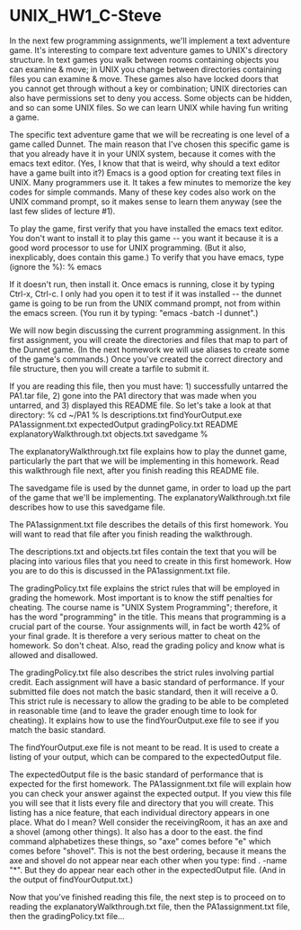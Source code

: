 # UNIX_HW1_C-Steve
In the next few programming assignments, we'll implement a text adventure game.
It's interesting to compare text adventure games to UNIX's directory structure.
In text games you walk between rooms containing objects you can examine & move;
in UNIX you change between directories containing files you can examine & move.
These games also have locked doors that you cannot get through without a key or
combination; UNIX directories can also have permissions set to deny you access.
Some objects can be hidden, and so can some UNIX files. So we can learn UNIX
while having fun writing a game.

The specific text adventure game that we will be recreating is one level of
a game called Dunnet. The main reason that I've chosen this specific game is
that you already have it in your UNIX system, because it comes with the emacs
text editor. (Yes, I know that that is weird, why should a text editor have a
game built into it?) Emacs is a good option for creating text files in UNIX.
Many programmers use it. It takes a few minutes to memorize the key codes for
simple commands. Many of these key codes also work on the UNIX command prompt,
so it makes sense to learn them anyway (see the last few slides of lecture #1).

To play the game, first verify that you have installed the emacs text editor.
You don't want to install it to play this game -- you want it because it is
a good word processor to use for UNIX programming. (But it also, inexplicably,
does contain this game.) To verify that you have emacs, type (ignore the %):
    % emacs

If it doesn't run, then install it.  Once emacs is running, close it by typing
Ctrl-x, Ctrl-c. I only had you open it to test if it was installed -- the
dunnet game is going to be run from the UNIX command prompt, not from within
the emacs screen. (You run it by typing: "emacs -batch -l dunnet".)

We will now begin discussing the current programming assignment. In this first
assignment, you will create the directories and files that map to part of the
Dunnet game. (In the next homework we will use aliases to create some of the
game's commands.) Once you've created the correct directory and file structure,
then you will create a tarfile to submit it.

If you are reading this file, then you must have: 1) successfully untarred the
PA1.tar file, 2) gone into the PA1 directory that was made when you untarred,
and 3) displayed this README file. So let's take a look at that directory:
    % cd ~/PA1
    % ls
    descriptions.txt            findYourOutput.exe  PA1assignment.txt
    expectedOutput              gradingPolicy.txt   README
    explanatoryWalkthrough.txt  objects.txt         savedgame
    %

The explanatoryWalkthrough.txt file explains how to play the dunnet game,
particularly the part that we will be implementing in this homework. Read this
walkthrough file next, after you finish reading this README file.

The savedgame file is used by the dunnet game, in order to load up the part
of the game that we'll be implementing. The explanatoryWalkthrough.txt file
describes how to use this savedgame file.

The PA1assignment.txt file describes the details of this first homework. You
will want to read that file after you finish reading the walkthrough.

The descriptions.txt and objects.txt files contain the text that you will be
placing into various files that you need to create in this first homework. How
you are to do this is discussed in the PA1assignment.txt file.

The gradingPolicy.txt file explains the strict rules that will be employed
in grading the homework. Most important is to know the stiff penalties for
cheating. The course name is "UNIX System Programming"; therefore, it has the
word "programming" in the title. This means that programming is a crucial part
of the course. Your assignments will, in fact be worth 42% of your final grade.
It is therefore a very serious matter to cheat on the homework. So don't cheat.
Also, read the grading policy and know what is allowed and disallowed.

The gradingPolicy.txt file also describes the strict rules involving partial
credit. Each assignment will have a basic standard of performance. If your
submitted file does not match the basic standard, then it will receive a 0.
This strict rule is necessary to allow the grading to be able to be completed
in reasonable time (and to leave the grader enough time to look for cheating).
It explains how to use the findYourOutput.exe file to see if you match the
basic standard.

The findYourOutput.exe file is not meant to be read. It is used to create a
listing of your output, which can be compared to the expectedOutput file.

The expectedOutput file is the basic standard of performance that is expected
for the first homework. The PA1assignment.txt file will explain how you can
check your answer against the expected output. If you view this file you will
see that it lists every file and directory that you will create. This listing
has a nice feature, that each individual directory appears in one place. What
do I mean? Well consider the receivingRoom, it has an axe and a shovel (among
other things). It also has a door to the east. the find command alphabetizes
these things, so "axe" comes before "e" which comes before "shovel". This is
not the best ordering, because it means the axe and shovel do not appear near
each other when you type: find . -name "*".  But they do appear near each
other in the expectedOutput file. (And in the output of findYourOutput.txt.)

Now that you've finished reading this file, the next step is to proceed on to
reading the explanatoryWalkthrough.txt file, then the PA1assignment.txt file,
then the gradingPolicy.txt file...
